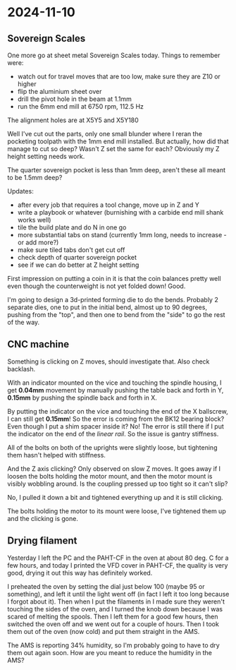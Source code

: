 # 2024-11-10

## Sovereign Scales

One more go at sheet metal Sovereign Scales today. Things to remember were:

 * watch out for travel moves that are too low, make sure they are Z10 or higher
 * flip the aluminium sheet over
 * drill the pivot hole in the beam at 1.1mm
 * run the 6mm end mill at 6750 rpm, 112.5 Hz

The alignment holes are at X5Y5 and X5Y180

Well I've cut out the parts, only one small blunder where I reran the pocketing toolpath
with the 1mm end mill installed. But actually, how did that manage to cut so deep?
Wasn't Z set the same for each? Obviously my Z height setting needs work.

The quarter sovereign pocket is less than 1mm deep, aren't these all meant to be 1.5mm deep?

Updates:

 * after every job that requires a tool change, move up in Z and Y
 * write a playbook or whatever (burnishing with a carbide end mill shank works well)
 * tile the build plate and do N in one go
 * more substantial tabs on stand (currently 1mm long, needs to increase - or add more?)
 * make sure tiled tabs don't get cut off
 * check depth of quarter sovereign pocket
 * see if we can do better at Z height setting

First impression on putting a coin in it is that the coin balances pretty well even though
the counterweight is not yet folded down! Good.

I'm going to design a 3d-printed forming die to do the bends. Probably 2 separate dies,
one to put in the initial bend, almost up to 90 degrees, pushing from the "top",
and then one to bend from the "side" to go the rest of the way.

## CNC machine

Something is clicking on Z moves, should investigate that. Also check backlash.

With an indicator mounted on the vice and touching the spindle housing,
I get **0.04mm** movement by manually pushing the table back and forth in Y,
**0.15mm** by pushing the spindle back and forth in X.

By putting the indicator on the vice and touching the end of the X ballscrew,
I can still get **0.15mm**! So the error is coming from the BK12 bearing block?
Even though I put a shim spacer inside it? No! The error is still there if I put
the indicator on the end of the *linear rail*. So the issue is gantry stiffness.

All of the bolts on both of the uprights were slightly loose, but tightening
them hasn't helped with stiffness.

And the Z axis clicking? Only observed on slow Z moves. It goes away if I loosen
the bolts holding the motor mount, and then the motor mount is visibly wobbling
around. Is the coupling pressed up too tight so it can't slip?

No, I pulled it down a bit and tightened everything up and it is still clicking.

The bolts holding the motor to its mount were loose, I've tightened them up
and the clicking is gone.

## Drying filament

Yesterday I left the PC and the PAHT-CF in the oven at about 80 deg. C for a few hours, and today I printed
the VFD cover in PAHT-CF, the quality is very good, drying it out this way has definitely worked.

I preheated the oven by setting the dial just below 100 (maybe 95 or something), and left it until the light
went off (in fact I left it too long because I forgot about it). Then when I put the filaments in I made
sure they weren't touching the sides of the oven, and I turned the knob down because I was scared of melting the
spools. Then I left them for a good few hours, then switched the oven off and we went out for a couple of hours.
Then I took them out of the oven (now cold) and put them straight in the AMS.

The AMS is reporting 34% humidity, so I'm probably going to have to dry them out again soon. How are you meant
to reduce the humidity in the AMS?

